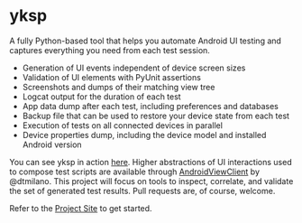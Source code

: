 yksp
====

A fully Python-based tool that helps you automate Android UI testing and captures everything you need from each test session.

* Generation of UI events independent of device screen sizes
* Validation of UI elements with PyUnit assertions
* Screenshots and dumps of their matching view tree
* Logcat output for the duration of each test
* App data dump after each test, including preferences and databases
* Backup file that can be used to restore your device state from each test
* Execution of tests on all connected devices in parallel
* Device properties dump, including the device model and installed Android version

You can see yksp in action [here](https://www.facebook.com/video.php?v=688024157960505). Higher abstractions of UI interactions used to compose test scripts are available through [AndroidViewClient](https://github.com/dtmilano/AndroidViewClient) by @dtmilano. This project will focus on tools to inspect, correlate, and validate the set of generated test results. Pull requests are, of course, welcome.

Refer to the [Project Site](http://www.groundupworks.com/yksp) to get started.
